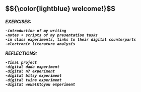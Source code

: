 <h2> $${\color{lightblue} welcome!}$$ </h2>

<h5>
EXERCISES: 

    
    -introduction of my writing
    -notes + scripts of my presentation tasks
    -in class experiments, links to their digital counterparts
    -electronic literature analysis
    
REFLECTIONS:

    -final project
    -digital dada experiment
    -digital n7 experiment
    -digital bitsy experiment
    -digital twine experiment
    -digital wewalktoyou experiment
    
  </h5>


